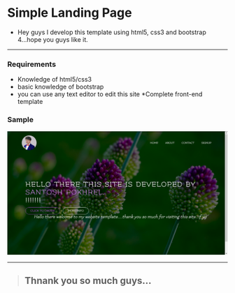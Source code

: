 # **Simple Landing Page**
* Hey guys I develop this template using html5, css3 and bootstrap 4...hope you guys like it.

---
### Requirements
  * Knowledge of html5/css3
  * basic knowledge of bootstrap
  * you can use any text editor to edit this site
  *Complete front-end template 

### Sample
  
  ![SampleImage](images/sample.png)
  
---
> ## Thnank you so much guys...